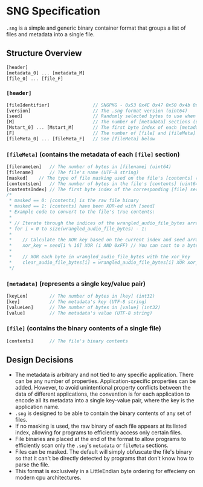 # SNG Specification

`.sng` is a simple and generic binary container format that groups a list of files and metadata into a single file.

## Structure Overview

```jsx
[header]
[metadata_0] ... [metadata_M]
[file_0] ... [file_F]
```

### `[header]`

```jsx
[fileIdentifier]                // SNGPKG - 0x53 0x4E 0x47 0x50 0x4b 0x47 sequence to identify the file type
[version]						// The .sng format version (uint64)
[seed]							// Randomly selected bytes to use when masking files (16 bytes)
[M]								// The number of [metadata] sections (uint64)
[Mstart_0] ... [Mstart_M]		// The first byte index of each [metadata] section (uint64 each)
[F]								// The number of [file] and [fileMeta] sections (uint64)
[fileMeta_0] ... [fileMeta_F]	// See [fileMeta] below
```

### `[fileMeta]` (contains the metadata of each `[file]` section)
```jsx
[filenameLen]	// The number of bytes in [filename] (uint64)
[filename]		// The file's name (UTF-8 string)
[masked]	// The type of file masking used on the file's [contents] (1 byte)
[contentsLen]	// The number of bytes in the file's [contents] (uint64)
[contentsIndex] // The first byte index of the corresponding [file] section (uint64)
/*
 * masked == 0: [contents] is the raw file binary
 * masked == 1: [contents] have been XOR-ed with [seed]
 * Example code to convert to the file's true contents:
 * 
 * // Iterate through the indices of the wrangled_audio_file_bytes array
 * for i = 0 to size(wrangled_audio_file_bytes) - 1:
 * 
 *    // Calculate the XOR key based on the current index and seed array
 *    xor_key = seed[i % 16] XOR (i AND 0xFF) // You can cast to a byte instead of "AND 0xFF" if your language supports it
 * 
 *    // XOR each byte in wrangled_audio_file_bytes with the xor_key
 *    clear_audio_file_bytes[i] = wrangled_audio_file_bytes[i] XOR xor_key
 */
```

### `[metadata]` (represents a single key/value pair)

```jsx
[keyLen]		// The number of bytes in [key] (int32)
[key]			// The metadata's key (UTF-8 string)
[valueLen]		// The number of bytes in [value] (int32)
[value]			// The metadata's value (UTF-8 string)
```


### `[file]` (contains the binary contents of a single file)

```jsx
[contents]		// The file's binary contents
```

## Design Decisions
- The metadata is arbitrary and not tied to any specific application. There can be any number of properties. Application-specific properties can be added. However, to avoid unintentional property conflicts between the data of different applications, the convention is for each application to encode all its metadata into a single key-value pair, where the key is the application name.
- `.sng` is designed to be able to contain the binary contents of any set of files.
- If no masking is used, the raw binary of each file appears at its listed index, allowing for programs to efficiently access only certain files.
- File binaries are placed at the end of the format to allow programs to efficiently scan only the `.sng`'s `metadata` or `fileMeta` sections.
- Files can be masked. The default will simply obfuscate the file's binary so that it can't be directly detected by programs that don't know how to parse the file.
- This format is exclusively in a LittleEndian byte ordering for effecieny on modern cpu architectures. 

